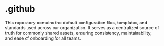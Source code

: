 # .github
This repository contains the default configuration files, templates, and standards used across our organization. It serves as a centralized source of truth for commonly shared assets, ensuring consistency, maintainability, and ease of onboarding for all teams.
